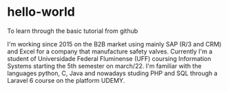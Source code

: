# hello-world
To learn through the basic tutorial from github

I'm working since 2015 on the B2B market using mainly SAP (R/3 and CRM) and Excel for a company that manufacture safety valves. Currently I'm a student of Universidade Federal Fluminense (UFF) coursing Information Systems starting the 5th semester on march/22. I'm familiar with the languages python, C, Java and nowadays studing PHP and SQL through a Laravel 6 course on the platform UDEMY.
